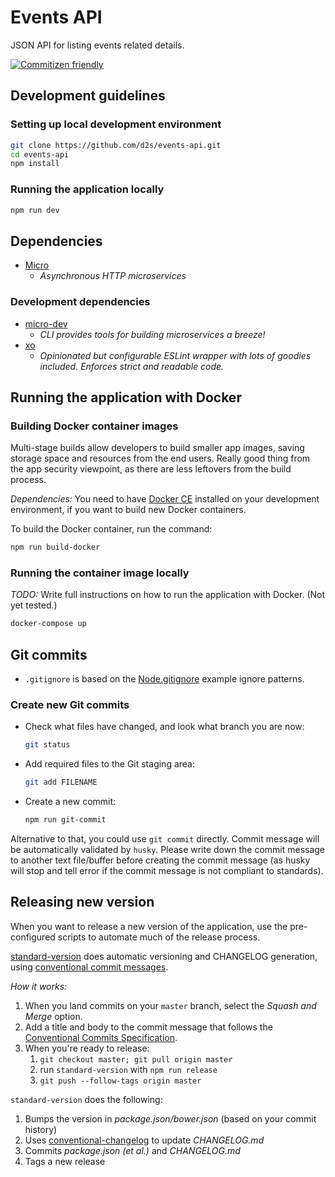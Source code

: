 # Events API

JSON API for listing events related details.

[![Commitizen friendly](https://img.shields.io/badge/commitizen-friendly-brightgreen.svg)](https://github.com/commitizen/cz-cli)

## Development guidelines

### Setting up local development environment

```sh
git clone https://github.com/d2s/events-api.git
cd events-api
npm install
```

### Running the application locally

```sh
npm run dev
```

## Dependencies

- [Micro](https://www.npmjs.com/package/micro)
  - _Asynchronous HTTP microservices_

### Development dependencies

- [micro-dev](https://www.npmjs.com/package/micro-dev)
  - _CLI provides tools for building microservices a breeze!_
- [xo](https://www.npmjs.com/package/xo)
  - _Opinionated but configurable ESLint wrapper with lots of goodies included. Enforces strict and readable code._

## Running the application with Docker

### Building Docker container images

Multi-stage builds allow developers to build smaller app images, saving storage space and resources from the end users. Really good thing from the app security viewpoint, as there are less leftovers from the build process.

_Dependencies:_ You need to have [Docker CE](https://docs.docker.com/install/) installed on your development environment, if you want to build new Docker containers.

To build the Docker container, run the command:

```sh
npm run build-docker
```

### Running the container image locally

_TODO:_ Write full instructions on how to run the application with Docker. (Not yet tested.)

```sh
docker-compose up
```

## Git commits

- `.gitignore` is based on the [Node.gitignore](https://github.com/github/gitignore/blob/master/Node.gitignore) example ignore patterns.

### Create new Git commits

- Check what files have changed, and look what branch you are now:
    ```sh
    git status
    ```
- Add required files to the Git staging area:
    ```sh
    git add FILENAME
    ```
- Create a new commit:
    ```sh
    npm run git-commit
    ```

Alternative to that, you could use `git commit` directly.
Commit message will be automatically validated by `husky`.
Please write down the commit message to another text file/buffer
before creating the commit message (as husky will stop and tell error
if the commit message is not compliant to standards).

## Releasing new version

When you want to release a new version of the application, use the pre-configured scripts to automate much of the release process.

[standard-version](https://github.com/conventional-changelog/standard-version#standard-version) does automatic versioning and CHANGELOG generation, using
[conventional commit messages](https://conventionalcommits.org).

_How it works:_

1. When you land commits on your `master` branch, select the _Squash and Merge_ option.
2. Add a title and body to the commit message that follows the [Conventional Commits Specification](https://conventionalcommits.org).
3. When you're ready to release:
    1. `git checkout master; git pull origin master`
    2. run `standard-version` with `npm run release`
    3. `git push --follow-tags origin master`

`standard-version` does the following:

1. Bumps the version in _package.json/bower.json_ (based on your commit history)
2. Uses [conventional-changelog](https://github.com/conventional-changelog/conventional-changelog) to update _CHANGELOG.md_
3. Commits _package.json (et al.)_ and _CHANGELOG.md_
4. Tags a new release
